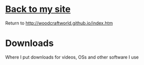 # [Back to my site](http://woodcraftworld.github.io/index.htm)
Return to http://woodcraftworld.github.io/index.htm
# Downloads
Where I put downloads for videos, OSs and other software I use
